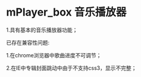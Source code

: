# mPlayer_box 音乐播放器
  1.具有基本的音乐播放器功能；
  
  
  已存在兼容性问题:
  
  
  1.在chrome浏览器中歌曲进度不可调节；
  
  2.在IE中专辑封面跳动中由于不支持css3，显示不完整；
